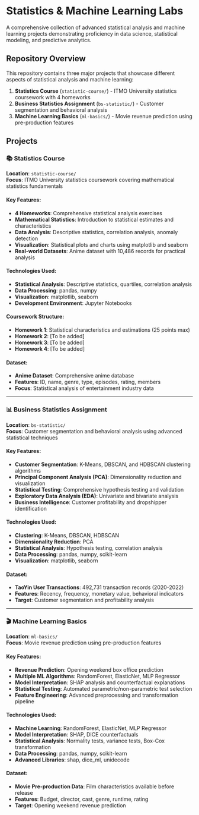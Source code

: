 # Statistics & Machine Learning Labs

A comprehensive collection of advanced statistical analysis and machine learning projects demonstrating proficiency in data science, statistical modeling, and predictive analytics.

## Repository Overview

This repository contains three major projects that showcase different aspects of statistical analysis and machine learning:

1. **Statistics Course** (`statistic-course/`) - ITMO University statistics coursework with 4 homeworks
2. **Business Statistics Assignment** (`bs-statistic/`) - Customer segmentation and behavioral analysis
3. **Machine Learning Basics** (`ml-basics/`) - Movie revenue prediction using pre-production features

## Projects

### 📚 Statistics Course

**Location**: `statistic-course/`  
**Focus**: ITMO University statistics coursework covering mathematical statistics fundamentals

#### Key Features:
- **4 Homeworks**: Comprehensive statistical analysis exercises
- **Mathematical Statistics**: Introduction to statistical estimates and characteristics
- **Data Analysis**: Descriptive statistics, correlation analysis, anomaly detection
- **Visualization**: Statistical plots and charts using matplotlib and seaborn
- **Real-world Datasets**: Anime dataset with 10,486 records for practical analysis

#### Technologies Used:
- **Statistical Analysis**: Descriptive statistics, quartiles, correlation analysis
- **Data Processing**: pandas, numpy
- **Visualization**: matplotlib, seaborn
- **Development Environment**: Jupyter Notebooks

#### Coursework Structure:
- **Homework 1**: Statistical characteristics and estimations (25 points max)
- **Homework 2**: [To be added]
- **Homework 3**: [To be added]
- **Homework 4**: [To be added]

#### Dataset:
- **Anime Dataset**: Comprehensive anime database
- **Features**: ID, name, genre, type, episodes, rating, members
- **Focus**: Statistical analysis of entertainment industry data

---

### 📊 Business Statistics Assignment

**Location**: `bs-statistic/`  
**Focus**: Customer segmentation and behavioral analysis using advanced statistical techniques

#### Key Features:
- **Customer Segmentation**: K-Means, DBSCAN, and HDBSCAN clustering algorithms
- **Principal Component Analysis (PCA)**: Dimensionality reduction and visualization
- **Statistical Testing**: Comprehensive hypothesis testing and validation
- **Exploratory Data Analysis (EDA)**: Univariate and bivariate analysis
- **Business Intelligence**: Customer profitability and dropshipper identification

#### Technologies Used:
- **Clustering**: K-Means, DBSCAN, HDBSCAN
- **Dimensionality Reduction**: PCA
- **Statistical Analysis**: Hypothesis testing, correlation analysis
- **Data Processing**: pandas, numpy, scikit-learn
- **Visualization**: matplotlib, seaborn

#### Dataset:
- **TaoYin User Transactions**: 492,731 transaction records (2020-2022)
- **Features**: Recency, frequency, monetary value, behavioral indicators
- **Target**: Customer segmentation and profitability analysis

---

### 🎬 Machine Learning Basics

**Location**: `ml-basics/`  
**Focus**: Movie revenue prediction using pre-production features

#### Key Features:
- **Revenue Prediction**: Opening weekend box office prediction
- **Multiple ML Algorithms**: RandomForest, ElasticNet, MLP Regressor
- **Model Interpretation**: SHAP analysis and counterfactual explanations
- **Statistical Testing**: Automated parametric/non-parametric test selection
- **Feature Engineering**: Advanced preprocessing and transformation pipeline

#### Technologies Used:
- **Machine Learning**: RandomForest, ElasticNet, MLP Regressor
- **Model Interpretation**: SHAP, DICE counterfactuals
- **Statistical Analysis**: Normality tests, variance tests, Box-Cox transformation
- **Data Processing**: pandas, numpy, scikit-learn
- **Advanced Libraries**: shap, dice_ml, unidecode

#### Dataset:
- **Movie Pre-production Data**: Film characteristics available before release
- **Features**: Budget, director, cast, genre, runtime, rating
- **Target**: Opening weekend revenue prediction